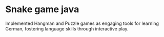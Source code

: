 # Snake game java
 Implemented Hangman and Puzzle games as engaging tools for learning German, fostering language skills through interactive play.
